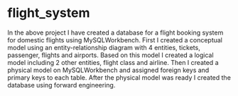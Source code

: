 # flight_system
In the above project I have created a database for a flight booking system for domestic flights using MySQLWorkbench. First I created a conceptual model using an entity-relationship diagram with 4 entities, tickets, passenger, flights and airports. Based on this model I created a logical model including 2 other entities, flight class and airline. Then I created a physical model on MySQLWorkbench and assigned foreign keys and primary keys to each table. After the physical model was ready I created the database using forward engineering.

